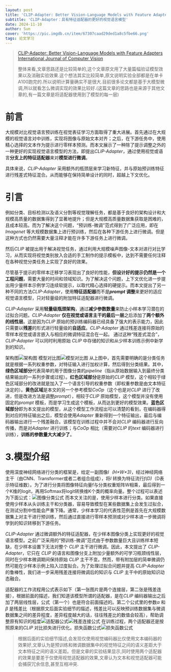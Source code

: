 ```yaml
---
layout: post
title: 'CLIP-Adapter: Better Vision-Language Models with Feature Adapters IJCV2024'
subtitle: 'CLIP-Adapter：具有特征适配器的更好的视觉语言模型'
date: 2024-11-10
author: Sun
cover: 'https://pic.imgdb.cn/item/67307caad29ded1a8c5fbe66.png'
tags: 论文学习
---
```


> [CLIP-Adapter: Better Vision-Language Models with Feature Adapters International Journal of Computer Vision](https://link.springer.com/article/10.1007/s11263-023-01891-x)
> 
> 整体来看,文章思路还是比较简单的,这个文章原文用了大量篇幅验证模型效果以及消融实验效果.这个想法其实比较简单,原文说明实验全部都是在单卡A100跑完的.所以说明计算量确实不是很大.目前很多论文都是基于大模型微调,所以就看怎么微调实现的效果比较好.(这篇文章的思路也是来源于其他文章的,有一篇文章是将适配器使用到了模型的每一层)



# 前言

大规模对比视觉语言预训练在视觉表征学习方面取得了重大进展。首先通过在大规模的视觉语言对中训练，实现将图像与原始文本对齐；之后，在下游任务中，使用精心选择的文本作为提示进行零样本预测。而本文展示了一种除了提示调整之外的一种更好的实现视觉语言模型的方法，即提出*CLIP-Adapter*，通过使用视觉或语言**分支上的特征适配器**来对**模型进行微调**。

具体来说，*CLIP-Adapter* 采用额外的瓶颈层来学习新特征，并与原始预训练特征进行残差式特征混合。从而能够在保持简单设计的同时，超越上下文优化。

# 引言

例如分类、目标检测以及语义分割等视觉理解任务，都是基于良好的架构设计和大规模高质量的数据集得到了显著地提升；但是大规模高质量数据集获取是困难的，且成本较高。而为了解决这个问题，“预训练-微调”范式得到了广泛应用，即在*Imagenet* 等大规模数据集上进行预训练，然后在各种下游任务上进行微调。但是这种方式也仍然需要大量注释才能在许多下游任务上进行微调。

然后*CLIP* 被提出用于解决视觉任务，通过利用大规模噪声图像-文本对进行对比学习，从而实现将视觉类别放入合适的手工制作的提示模板中，达到不需要任何注释在各种视觉分类任务上实现了良好的效果。

尽管基于提示的零样本迁移学习表现出了良好的性能，**但设计好的提示仍然是一个工程问题**，需要大量的时间和领域知识。为了解决这个问题，上下文优化进一步提出用少量样本示例学习连续软提示，以取代精心选择的硬提示。而本文提出了另一种不同的方法*CLIP-Adapter*，使用**特征适配器**而不是***prompt* 调整**来更好的适应视觉语言模型，只对轻量级的附加特征适配器进行微调。

*CLIP-Adapter* 采用**轻量级瓶颈架构**，通过**减少参数数量**来防止小样本学习潜在的过拟合问题。*CLIP-Adapter* **仅在视觉或语言主干的最后一层**之后添加了**两个额外的线性层**。这是因为*CLIP* 原始的预训练编码器已经具备了强大的表示能力，因此只需要以**残差**的形式进行轻量级的**自适应**。*CLIP-Adapter* 通过残差连接将原始的零样本视觉或语言嵌入与相应的微调特征混合在一起。 通过这种“残差式混合”，*CLIP-Adapter* 可以同时利用原始 *CLIP* 中存储的知识和从少样本训练示例中新学到的知识。

架构图![架构图](https://pic.imgdb.cn/item/67305f7fd29ded1a8c484a5e.png)
模型对比图![模型对比图](https://pic.imgdb.cn/item/6730607dd29ded1a8c4908b0.png)
从上图中，首先需要明确的是分类任务就是根据一系列权重参数，对特征输入进行加权计算，然后得到分类结果。其中，**绿色区域部分**代表简单的用于图像分类的*pipeline*（指从原始数据输入到最终分类结果输出的一系列步骤或过程）。**红色区域部分**是原始的*CLIP* 模型，这个相较于绿色区域部分的改进就是加入了一个语言引导的权重参数（即权重参数是由文本特征决定的）。**黄色区域**是本文的另一个参考模型*CoOp*（这个也是对*CLIP* 进行了改进，但是改进方法是调整*prompt*），相较于*CLIP* 原始模型，这个模型并没有使用固定的*prompt* 模板，而是学习生成这个模板，从而达到更好的模型效果。**蓝色区域部分**即为本文提出的模型，从这个模型工作流程出可以清楚的看到，在编码器得到对应的特征输出之后，模型会使用*Adapter* 重新得到一个特征输出，最后与编码器输出进行一个残差融合。该模型在训练过程中并不会对*CLIP* 编码器进行反向传播，而是对*Adapter* 进行训练；与*CoOp* 相比（需要对*CLIP* 的*text* 编码器进行训练），**训练的参数量大大减少了**。

# 3.模型介绍

使用深度神经网络进行分类的框架是，给定一副图像*I（H×W×3)*，经过神经网络主干（由CNN、Transformer或者二者组合组成），将*I* 转换为特征流行*f(D)*（D表示特征维数）。为了进行分类将图像特征向量f与分类权重矩阵W相乘，最后得到一个K维的logit，再用Softmax将logit转换维K个类的概率向量。整个过程可以表述为下面公式：![图像分类公式](https://pic.imgdb.cn/item/67306db0d29ded1a8c5397a9.png)
而本文关注的是，使用少样本进行分类。如果直接使用少样本从头训练主干和分类器，容易导致模型在某些数据集上会发生过拟合，在测试分割中性能会严重下降。通常，少样本学习的代表性范例是首先在大规模数据集上对主干进行预训练，然后通过直接进行零样本预测或对少样本进一步微调将学到的知识转移到下游任务。

*CLIP-Adapter* 通过微调额外的特征适配器，在少样本图像分类上实现更好的视觉语言模型。之前广泛采用的“预训练-微调”范式由于参数数量巨大且训练样本短缺，在少样本设置下无法对整个 *CLIP* 主干进行微调。因此，本文提出了 *CLIP-Adapter*，它只在 *CLIP* 的语言和图像分支上附加少量额外的可学习瓶颈线性层，同时在少样本微调期间保持原始 *CLIP* 主干不变。然而，带有附加层的简单微调仍然可能在少样本示例上陷入过度拟合。为了处理过拟合问题并提高 *CLIP-Adapter* 的鲁棒性，我们进一步采用残差连接将微调后的知识与 *CLIP* 主干中的原始知识动态融合。

适配器的工作流程用公式表示如下（第一张图片是两个连接层，第二张是残差连接），根据前面的描述，我们知道该模型所谓的适配器，是在*CLIP* 编码器输出之后加了两层线性层，公式（第一个）也是符合前面描述的。第二个公式里的参数*α* 和*β* 是残差比（根据原文后面实验细节的描述，残差比可以反映预训练数据集与微调数据集之间的差异程度，差异程度越大的话，往往残差比的数值会较高），帮助调整原有知识的程度![适配器公式](https://pic.imgdb.cn/item/673071cfd29ded1a8c56e0be.png)![残差连接公式](https://pic.imgdb.cn/item/67307285d29ded1a8c577d55.png)
在训练过程，两个适配器还是按照原来的*CLIP* 对比损失进行优化。损失函数公式![损失函数公式](https://pic.imgdb.cn/item/673073dfd29ded1a8c588d62.png)

> 根据后面的实验细节描述,会发现仅使用视觉编码器比仅使用文本编码器的效果好,文章认为是预训练和微调数据集中的视觉特征之间的语义差距大于文本特征之间的语义差距。但是文章的实验结果显示,同时使用两个适配器的效果是要差于仅使用视觉适配器的效果,文章认为文本和视觉适配器可能会捕获冗余信息,甚至互相冲突.

